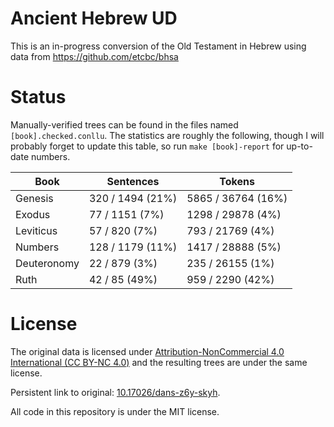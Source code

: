 # Ancient Hebrew UD

This is an in-progress conversion of the Old Testament in Hebrew using data from https://github.com/etcbc/bhsa

# Status

Manually-verified trees can be found in the files named `[book].checked.conllu`. The statistics are roughly the following, though I will probably forget to update this table, so run `make [book]-report` for up-to-date numbers.

| Book | Sentences | Tokens |
|---|---|---|
| Genesis | 320 / 1494 (21%) | 5865 / 36764 (16%) |
| Exodus | 77 / 1151 (7%) | 1298 / 29878 (4%) |
| Leviticus | 57 / 820 (7%) | 793 / 21769 (4%) |
| Numbers | 128 / 1179 (11%) | 1417 / 28888 (5%) |
| Deuteronomy | 22 / 879 (3%) | 235 / 26155 (1%) |
| Ruth | 42 / 85 (49%) | 959 / 2290 (42%) |

# License

The original data is licensed under [Attribution-NonCommercial 4.0 International (CC BY-NC 4.0)](https://creativecommons.org/licenses/by-nc/4.0/) and the resulting trees are under the same license.

Persistent link to original: [10.17026/dans-z6y-skyh](http://dx.doi.org/10.17026%2Fdans-z6y-skyh).

All code in this repository is under the MIT license.